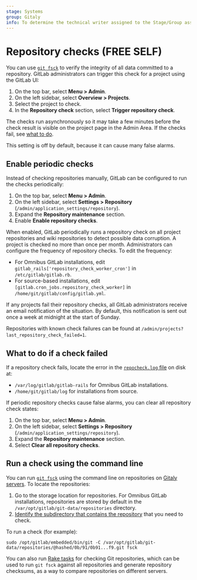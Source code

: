 ```yaml
---
stage: Systems
group: Gitaly
info: To determine the technical writer assigned to the Stage/Group associated with this page, see https://about.gitlab.com/handbook/engineering/ux/technical-writing/#assignments
---
```


# Repository checks **(FREE SELF)**

You can use [`git fsck`](https://git-scm.com/docs/git-fsck) to verify the integrity of all data
committed to a repository. GitLab administrators can trigger this check for a project using the
GitLab UI:

1. On the top bar, select **Menu > Admin**.
1. On the left sidebar, select **Overview > Projects**.
1. Select the project to check.
1. In the **Repository check** section, select **Trigger repository check**.

The checks run asynchronously so it may take a few minutes before the check result is visible on the
project page in the Admin Area. If the checks fail, see [what to do](#what-to-do-if-a-check-failed).

This setting is off by default, because it can cause many false alarms.

## Enable periodic checks

Instead of checking repositories manually, GitLab can be configured to run the checks periodically:

1. On the top bar, select **Menu > Admin**.
1. On the left sidebar, select **Settings > Repository** (`/admin/application_settings/repository`).
1. Expand the **Repository maintenance** section.
1. Enable **Enable repository checks**.

When enabled, GitLab periodically runs a repository check on all project repositories and wiki
repositories to detect possible data corruption. A project is checked no more than once per month.
Administrators can configure the frequency of repository checks. To edit the frequency:

- For Omnibus GitLab installations, edit `gitlab_rails['repository_check_worker_cron']` in
  `/etc/gitlab/gitlab.rb`.
- For source-based installations, edit `[gitlab.cron_jobs.repository_check_worker]` in
  `/home/git/gitlab/config/gitlab.yml`.

If any projects fail their repository checks, all GitLab administrators receive an email
notification of the situation. By default, this notification is sent out once a week at midnight at
the start of Sunday.

Repositories with known check failures can be found at
`/admin/projects?last_repository_check_failed=1`.

## What to do if a check failed

If a repository check fails, locate the error in the [`repocheck.log` file](logs.md#repochecklog) on
disk at:

- `/var/log/gitlab/gitlab-rails` for Omnibus GitLab installations.
- `/home/git/gitlab/log` for installations from source.

If periodic repository checks cause false alarms, you can clear all repository check states:

1. On the top bar, select **Menu > Admin**.
1. On the left sidebar, select **Settings > Repository** (`/admin/application_settings/repository`).
1. Expand the **Repository maintenance** section.
1. Select **Clear all repository checks**.

## Run a check using the command line

You can run [`git fsck`](https://git-scm.com/docs/git-fsck) using the command line on repositories
on [Gitaly servers](gitaly/index.md). To locate the repositories:

1. Go to the storage location for repositories. For Omnibus GitLab installations, repositories are
   stored by default in the `/var/opt/gitlab/git-data/repositories` directory.
1. [Identify the subdirectory that contains the repository](repository_storage_types.md#from-project-name-to-hashed-path)
   that you need to check.

To run a check (for example):

```shell
sudo /opt/gitlab/embedded/bin/git -C /var/opt/gitlab/git-data/repositories/@hashed/0b/91/0b91...f9.git fsck
```

You can also run [Rake tasks](raketasks/check.md#repository-integrity) for checking Git
repositories, which can be used to run `git fsck` against all repositories and generate repository
checksums, as a way to compare repositories on different servers.
